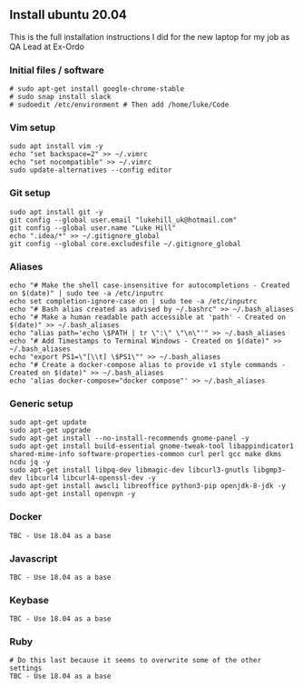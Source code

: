 ## Install ubuntu 20.04

This is the full installation instructions I did for the new laptop for my job as
QA Lead at Ex-Ordo

### Initial files / software
```
# sudo apt-get install google-chrome-stable
# sudo snap install slack
# sudoedit /etc/environment # Then add /home/luke/Code
```

### Vim setup
```
sudo apt install vim -y
echo "set backspace=2" >> ~/.vimrc
echo "set nocompatible" >> ~/.vimrc
sudo update-alternatives --config editor
```

### Git setup
```
sudo apt install git -y
git config --global user.email "lukehill_uk@hotmail.com"
git config --global user.name "Luke Hill"
echo ".idea/*" >> ~/.gitignore_global
git config --global core.excludesfile ~/.gitignore_global
```

### Aliases
```
echo "# Make the shell case-insensitive for autocompletions - Created on $(date)" | sudo tee -a /etc/inputrc
echo set completion-ignore-case on | sudo tee -a /etc/inputrc
echo "# Bash alias created as advised by ~/.bashrc" >> ~/.bash_aliases
echo "# Make a human readable path accessible at 'path' - Created on $(date)" >> ~/.bash_aliases
echo "alias path='echo \$PATH | tr \":\" \"\n\"'" >> ~/.bash_aliases
echo "# Add Timestamps to Terminal Windows - Created on $(date)" >> ~/.bash_aliases
echo "export PS1=\"[\\t] \$PS1\"" >> ~/.bash_aliases
echo "# Create a docker-compose alias to provide v1 style commands - Created on $(date)" >> ~/.bash_aliases
echo 'alias docker-compose="docker compose"' >> ~/.bash_aliases
```

### Generic setup
```
sudo apt-get update
sudo apt-get upgrade
sudo apt-get install --no-install-recommends gnome-panel -y
sudo apt-get install build-essential gnome-tweak-tool libappindicator1 shared-mime-info software-properties-common curl perl gcc make dkms ncdu jq -y
sudo apt-get install libpq-dev libmagic-dev libcurl3-gnutls libgmp3-dev libcurl4 libcurl4-openssl-dev -y
sudo apt-get install awscli libreoffice python3-pip openjdk-8-jdk -y
sudo apt-get install openvpn -y
```

### Docker
```
TBC - Use 18.04 as a base
```

### Javascript
```
TBC - Use 18.04 as a base
```

### Keybase
```
TBC - Use 18.04 as a base
```

### Ruby
```
# Do this last because it seems to overwrite some of the other settings
TBC - Use 18.04 as a base
```